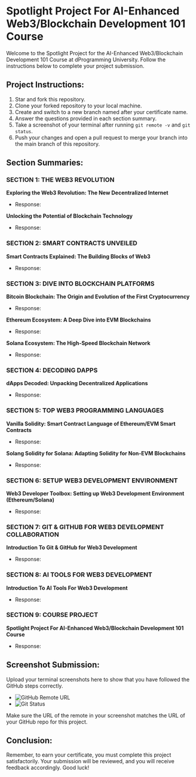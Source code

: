 # Spotlight Project For AI-Enhanced Web3/Blockchain Development 101 Course

Welcome to the Spotlight Project for the AI-Enhanced Web3/Blockchain Development 101 Course at dProgramming University. Follow the instructions below to complete your project submission.

## Project Instructions:

1. Star and fork this repository.
2. Clone your forked repository to your local machine.
3. Create and switch to a new branch named after your certificate name.
4. Answer the questions provided in each section summary.
5. Take a screenshot of your terminal after running `git remote -v` and `git status`.
6. Push your changes and open a pull request to merge your branch into the main branch of this repository.

## Section Summaries:

### SECTION 1: THE WEB3 REVOLUTION
**Exploring the Web3 Revolution: The New Decentralized Internet**
- Response: 

**Unlocking the Potential of Blockchain Technology**
- Response: 

### SECTION 2: SMART CONTRACTS UNVEILED
**Smart Contracts Explained: The Building Blocks of Web3**
- Response: 

### SECTION 3: DIVE INTO BLOCKCHAIN PLATFORMS
**Bitcoin Blockchain: The Origin and Evolution of the First Cryptocurrency**
- Response: 

**Ethereum Ecosystem: A Deep Dive into EVM Blockchains**
- Response: 

**Solana Ecosystem: The High-Speed Blockchain Network**
- Response: 

### SECTION 4: DECODING DAPPS
**dApps Decoded: Unpacking Decentralized Applications**
- Response: 

### SECTION 5: TOP WEB3 PROGRAMMING LANGUAGES
**Vanilla Solidity: Smart Contract Language of Ethereum/EVM Smart Contracts**
- Response: 

**Solang Solidity for Solana: Adapting Solidity for Non-EVM Blockchains**
- Response: 

### SECTION 6: SETUP WEB3 DEVELOPMENT ENVIRONMENT
**Web3 Developer Toolbox: Setting up Web3 Development Environment (Ethereum/Solana)**
- Response: 

### SECTION 7: GIT & GITHUB FOR WEB3 DEVELOPMENT COLLABORATION
**Introduction To Git & GitHub for Web3 Development**
- Response: 

### SECTION 8: AI TOOLS FOR WEB3 DEVELOPMENT
**Introduction To AI Tools For Web3 Development**
- Response: 

### SECTION 9: COURSE PROJECT
**Spotlight Project For AI-Enhanced Web3/Blockchain Development 101 Course**
- Response: 

## Screenshot Submission:

Upload your terminal screenshots here to show that you have followed the GitHub steps correctly.

- ![GitHub Remote URL](URL_to_image_of_your_terminal_showing_git_remote)
- ![Git Status](URL_to_image_of_your_terminal_showing_git_status)

Make sure the URL of the remote in your screenshot matches the URL of your GitHub repo for this project.

## Conclusion:

Remember, to earn your certificate, you must complete this project satisfactorily. Your submission will be reviewed, and you will receive feedback accordingly. Good luck!

